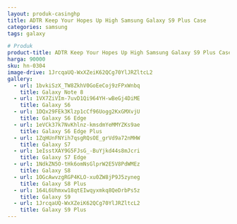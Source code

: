 ```yaml
---
layout: produk-casinghp
title: ADTR Keep Your Hopes Up High Samsung Galaxy S9 Plus Case
categories: samsung
tags: galaxy

# Produk
product-title: ADTR Keep Your Hopes Up High Samsung Galaxy S9 Plus Case
harga: 90000
sku: hn-0304
image-drive: 1JrcqaUQ-WxXZeiK62QCg70YlJRZltcL2
gallery:
  - url: 1bvkiSzX_TW8ZkhV0GoEeCoj9zFPxWnbq
    title: Galaxy Note 8
  - url: 1VX7ZiVIm-7uvD1Qi964YH-wBeGj4DiME
    title: Galaxy S6
  - url: 1DQx29FEk3Klzp1cCf96Uogg2KxGMXvjU
    title: Galaxy S6 Edge
  - url: 1eVCk37k7NvKhlnz-kmsdmYeMMYZKs9ae
    title: Galaxy S6 Edge Plus
  - url: 1ZqHUnFNYih7qsgRQsOE_grVd9a72nMHW
    title: Galaxy S7
  - url: 1eIsstXAY9G5FJsG_-BuYjkd44s8mJcri
    title: Galaxy S7 Edge
  - url: 1NdkZN5O-tHk6omNsGlprW2E5V8PdWMEz
    title: Galaxy S8
  - url: 1OGcAwvzgRGP4KLO-xu0ZW8jP9J5zyneg
    title: Galaxy S8 Plus
  - url: 164L6Uhmxw18qtEIwqyxmkq8QeDrbPs5z
    title: Galaxy S9
  - url: 1JrcqaUQ-WxXZeiK62QCg70YlJRZltcL2
    title: Galaxy S9 Plus
---
```

